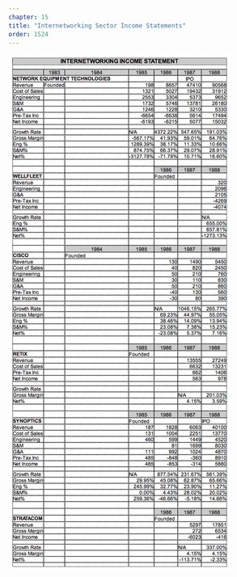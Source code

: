 ```yaml
---
chapter: 15
title: "Internetworking Sector Income Statements"
order: 1524
---
```


![Internetworking Sector Income Statements](/assets/img/InternetworkingSectorIncomeStatements.png)
